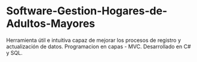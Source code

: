 # Software-Gestion-Hogares-de-Adultos-Mayores
Herramienta útil e intuitiva capaz de mejorar los procesos de registro y actualización de datos. 
Programacion en capas - MVC.
Desarrollado en C# y SQL.
